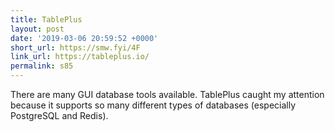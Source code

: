 ```yaml
---
title: TablePlus
layout: post
date: '2019-03-06 20:59:52 +0000'
short_url: https://smw.fyi/4F
link_url: https://tableplus.io/
permalink: s85
---
```

There are many GUI database tools available. TablePlus caught my attention because it supports so many different types of databases (especially PostgreSQL and Redis).

